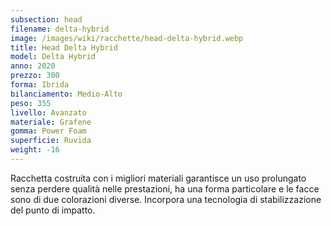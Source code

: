 ```yaml
---
subsection: head
filename: delta-hybrid
image: /images/wiki/racchette/head-delta-hybrid.webp
title: Head Delta Hybrid
model: Delta Hybrid
anno: 2020
prezzo: 300
forma: Ibrida
bilanciamento: Medio-Alto
peso: 355
livello: Avanzato
materiale: Grafene
gomma: Power Foam
superficie: Ruvida
weight: -16
---
```

Racchetta costruita con i migliori materiali garantisce un uso prolungato senza perdere qualità nelle prestazioni, ha una forma particolare e le facce sono di due colorazioni diverse. Incorpora una tecnologia di stabilizzazione del punto di impatto.
